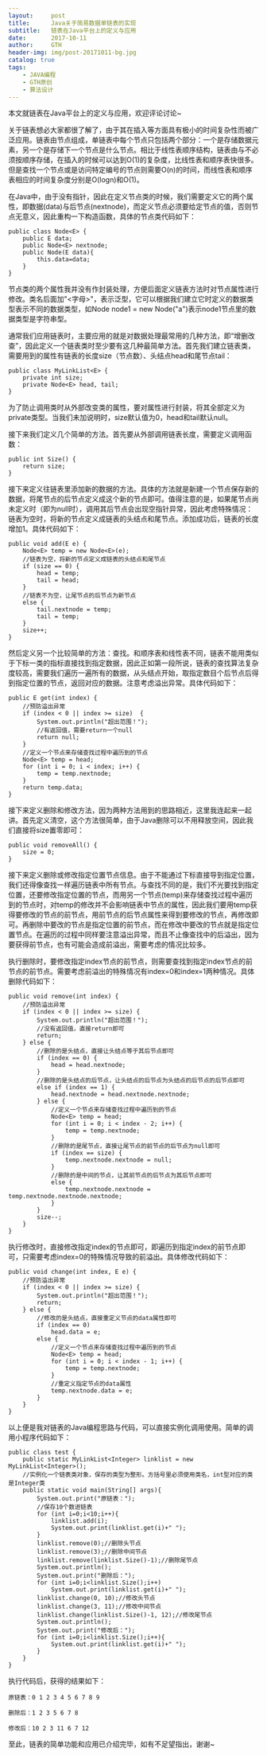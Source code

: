```yaml
---
layout:     post
title:      Java关于简易数据单链表的实现
subtitle:   链表在Java平台上的定义与应用
date:       2017-10-11
author:     GTH
header-img: img/post-20171011-bg.jpg
catalog: true
tags:
    - JAVA编程
    - GTH原创
    - 算法设计
---
```


本文就链表在Java平台上的定义与应用，欢迎评论讨论~

关于链表想必大家都很了解了，由于其在插入等方面具有极小的时间复杂性而被广泛应用。链表由节点组成，单链表中每个节点只包括两个部分：一个是存储数据元素，另一个是存储下一个节点是什么节点。相比于线性表顺序结构，链表由与不必须按顺序存储，在插入的时候可以达到O(1)的复杂度，比线性表和顺序表快很多。但是查找一个节点或是访问特定编号的节点则需要O(n)的时间，而线性表和顺序表相应的时间复杂度分别是O(logn)和O(1)。

在Java中，由于没有指针，因此在定义节点类的时候，我们需要定义它的两个属性，即数据(data)与后节点(nextnode)，而定义节点必须要给定节点的值，否则节点无意义，因此重构一下构造函数，具体的节点类代码如下：

	public class Node<E> {
		public E data;
		public Node<E> nextnode;
		public Node(E data){
			this.data=data;
		}
	}

节点类的两个属性我并没有作封装处理，方便后面定义链表方法时对节点属性进行修改。类名后面加"<字母>"，表示泛型，它可以根据我们建立它时定义的数据类型表示不同的数据类型，如Node<String> node1 = new Node<String>("a")表示node1节点里的数据类型是字符串型。

通常我们应用链表时，主要应用的就是对数据处理最常用的几种方法，即“增删改查”，因此定义一个链表类时至少要有这几种最简单方法。首先我们建立链表类，需要用到的属性有链表的长度size（节点数）、头结点head和尾节点tail：

    public class MyLinkList<E> {
    	private int size;
    	private Node<E> head, tail;
    }

为了防止调用类时从外部改变类的属性，要对属性进行封装，将其全部定义为private类型。当我们未加说明时，size默认值为0，head和tail默认null。

接下来我们定义几个简单的方法。首先要从外部调用链表长度，需要定义调用函数：

    public int Size() {
    	return size;
    }

接下来定义往链表里添加新的数据的方法。具体的方法就是新建一个节点保存新的数据，将尾节点的后节点定义成这个新的节点即可。值得注意的是，如果尾节点尚未定义时（即为null时），调用其后节点会出现空指针异常，因此考虑特殊情况：链表为空时，将新的节点定义成链表的头结点和尾节点。添加成功后，链表的长度增加1。具体代码如下：

    public void add(E e) {
    	Node<E> temp = new Node<E>(e);
    	//链表为空，将新的节点定义成链表的头结点和尾节点
    	if (size == 0) {
    		head = temp;
    		tail = head;
    	} 
    	//链表不为空，让尾节点的后节点为新节点
    	else {
    		tail.nextnode = temp;
    		tail = temp;
    	} 
    	size++;
    }

然后定义另一个比较简单的方法：查找。和顺序表和线性表不同，链表不能用类似于下标一类的指标直接找到指定数据，因此正如第一段所说，链表的查找算法复杂度较高，需要我们遍历一遍所有的数据，从头结点开始，取指定数目个后节点后得到指定位置的节点，返回对应的数据。注意考虑溢出异常。具体代码如下：

    public E get(int index) {
    	//预防溢出异常
    	if (index < 0 || index >= size)  {
    		System.out.println("超出范围！");
    		//有返回值，需要return一个null
    		return null;
    	}
    	//定义一个节点来存储查找过程中遍历到的节点
    	Node<E> temp = head;
    	for (int i = 0; i < index; i++) {
    		temp = temp.nextnode;
    	}
    	return temp.data;
    }

接下来定义删除和修改方法，因为两种方法用到的思路相近，这里我连起来一起讲。首先定义清空，这个方法很简单，由于Java删除可以不用释放空间，因此我们直接将size置零即可：

    public void removeAll() {
    	size = 0;
    }

接下来定义删除或修改指定位置节点信息。由于不能通过下标直接导到指定位置，我们还得像查找一样遍历链表中所有节点。与查找不同的是，我们不光要找到指定位置，还要修改指定位置的节点，而用另一个节点(temp)来存储查找过程中遍历到的节点时，对temp的修改并不会影响链表中节点的属性，因此我们要用temp获得要修改的节点的前节点，用前节点的后节点属性来得到要修改的节点，再修改即可。再删除中要改的节点是指定位置的前节点，而在修改中要改的节点就是指定位置节点。在遍历的过程中同样要注意溢出异常，而且不止像查找中的后溢出，因为要获得前节点，也有可能会造成前溢出，需要考虑的情况比较多。

执行删除时，要修改指定index节点的前节点，则需要查找到指定index节点的前节点的前节点。需要考虑前溢出的特殊情况有index=0和index=1两种情况。具体删除代码如下：

    public void remove(int index) {
    	//预防溢出异常
    	if (index < 0 || index >= size) {
    		System.out.println("超出范围！");
    		//没有返回值，直接return即可
    		return;
    	} else {
    		//删除的是头结点，直接让头结点等于其后节点即可
    		if (index == 0) {
    			head = head.nextnode;
    		}
    		//删除的是头结点的后节点，让头结点的后节点为头结点的后节点的后节点即可
    		else if (index == 1) {
    			head.nextnode = head.nextnode.nextnode;
    		} else {
    			//定义一个节点来存储查找过程中遍历到的节点
    			Node<E> temp = head;
    			for (int i = 0; i < index - 2; i++) {
    				temp = temp.nextnode;
    			}
    			//删除的是尾节点，直接让尾节点的前节点的后节点为null即可
    			if (index == size) {
    				temp.nextnode.nextnode = null;
    			}
    			//删除的是中间的节点，让其前节点的后节点为其后节点即可
    			else {
    				temp.nextnode.nextnode = temp.nextnode.nextnode.nextnode;
    			}
    		}
    		size--;
    	}
    }

执行修改时，直接修改指定index的节点即可，即遍历到指定index的前节点即可，只需要考虑index=0的特殊情况导致的前溢出。具体修改代码如下：

    public void change(int index, E e) {
    	//预防溢出异常
    	if (index < 0 || index >= size) {
    		System.out.println("超出范围！");
    		return;
    	} else {
    		//修改的是头结点，直接重定义节点的data属性即可
    		if (index == 0)
    			head.data = e;
    		else {
    			//定义一个节点来存储查找过程中遍历到的节点
    			Node<E> temp = head;
    			for (int i = 0; i < index - 1; i++) {
    				temp = temp.nextnode;
    			}
    			//重定义指定节点的data属性
    			temp.nextnode.data = e;
    		}
    	}
    }

以上便是我对链表的Java编程思路与代码，可以直接实例化调用使用。简单的调用小程序代码如下：

    public class test {
    	public static MyLinkList<Integer> linklist = new MyLinkList<Integer>();
    	//实例化一个链表类对象，保存的类型为整形。方括号里必须使用类名，int型对应的类是Integer类
    	public static void main(String[] args){
    		System.out.print("原链表：");
    		//保存10个数进链表
    		for (int i=0;i<10;i++){
    			linklist.add(i);
    			System.out.print(linklist.get(i)+" ");
    		}
    		linklist.remove(0);//删除头节点
    		linklist.remove(3);//删除中间节点
    		linklist.remove(linklist.Size()-1);//删除尾节点
    		System.out.println();
    		System.out.print("删除后：");
    		for (int i=0;i<linklist.Size();i++)
    			System.out.print(linklist.get(i)+" ");
    		linklist.change(0, 10);//修改头节点
    		linklist.change(3, 11);//修改中间节点
    		linklist.change(linklist.Size()-1, 12);//修改尾节点
    		System.out.println();
    		System.out.print("修改后：");
    		for (int i=0;i<linklist.Size();i++){
    			System.out.print(linklist.get(i)+" ");
    		}
    	}
    }

执行代码后，获得的结果如下：

    原链表：0 1 2 3 4 5 6 7 8 9 
    
    删除后：1 2 3 5 6 7 8 
    
    修改后：10 2 3 11 6 7 12 

至此，链表的简单功能和应用已介绍完毕，如有不足望指出，谢谢~